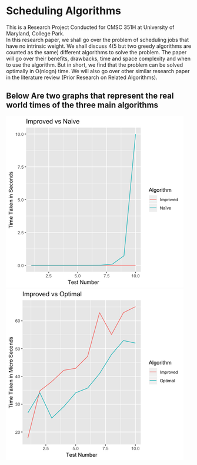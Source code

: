 # Scheduling Algorithms
This is a Research Project Conducted for CMSC 351H at University of Maryland, College Park.<br>
In this research paper, we shall go over the problem of scheduling jobs that have no intrinsic weight.
We shall discuss 4(5 but two greedy algorithms are counted as the same) different algorithms to solve the problem.
The paper will go over their benefits, drawbacks, time and space complexity and when to use the algorithm.
But in short, we find that the problem can be solved optimally in O(nlogn) time.
We will also go over other similar research paper in the literature review (Prior Research on Related Algorithms).
<br>

## Below Are two graphs that represent the real world times of the three main algorithms
<img src = "Plot Images/ImprovedVsNaive.png">
<img src = "Plot Images/ImprovedVsOptimal.png">
